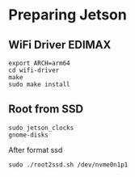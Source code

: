 # Preparing Jetson

## WiFi Driver EDIMAX
```
export ARCH=arm64
cd wifi-driver
make
sudo make install
```

## Root from SSD
```
sudo jetson_clocks
gnome-disks
```
After format ssd
```
sudo ./root2ssd.sh /dev/nvme0n1p1
```
